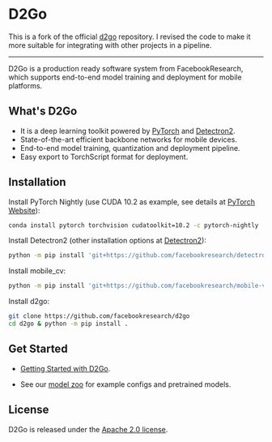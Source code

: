 # D2Go

This is a fork of the official [d2go](https://github.com/facebookresearch/d2go) repository. I revised the code to make it more suitable for integrating with other projects in a pipeline.

------

D2Go is a production ready software system from FacebookResearch, which supports end-to-end model training and deployment for mobile platforms.

## What's D2Go

- It is a deep learning toolkit powered by [PyTorch](https://pytorch.org/) and [Detectron2](https://github.com/facebookresearch/detectron2).
- State-of-the-art efficient backbone networks for mobile devices.
- End-to-end model training, quantization and deployment pipeline.
- Easy export to TorchScript format for deployment.

## Installation

Install PyTorch Nightly (use CUDA 10.2 as example, see details at [PyTorch Website](https://pytorch.org/get-started/)):

```bash
conda install pytorch torchvision cudatoolkit=10.2 -c pytorch-nightly
```

Install Detectron2 (other installation options at [Detectron2](https://github.com/facebookresearch/detectron2/blob/master/INSTALL.md)):

```bash
python -m pip install 'git+https://github.com/facebookresearch/detectron2.git'
```

Install mobile_cv:

```bash
python -m pip install 'git+https://github.com/facebookresearch/mobile-vision.git'
```

Install d2go:

```bash
git clone https://github.com/facebookresearch/d2go
cd d2go & python -m pip install .
```

## Get Started

- [Getting Started with D2Go](./demo).

- See our [model zoo](./MODEL_ZOO.md) for example configs and pretrained models.

## License

D2Go is released under the [Apache 2.0 license](LICENSE).

